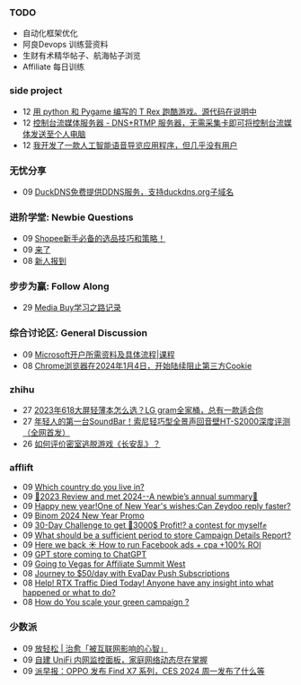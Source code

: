 ### TODO
-  自动化框架优化
-  阿良Devops 训练营资料
-  生财有术精华帖子、航海帖子浏览
-  Affiliate 每日训练

### side project
<!-- sideproject:START -->
-  12 [用 python 和 Pygame 编写的 T Rex 跑酷游戏。源代码在说明中](https://www.youtube.com/watch?v=pZySIXSelCA)
-  12 [控制台流媒体服务器 - DNS+RTMP 服务器，无需采集卡即可将控制台流媒体发送至个人电脑](https://github.com/Aioros/console-streaming-server)
-  12 [我开发了一款人工智能语音导览应用程序，但几乎没有用户](https://www.reddit.com/r/SideProject/comments/18gpp0e/ive_built_an_ai_audio_tour_app_but_have_almost_no/)<!-- sideproject:END -->


### 无忧分享
<!-- ruyo:START -->
-  09 [DuckDNS免费提供DDNS服务，支持duckdns.org子域名](https://51.ruyo.net/18593.html)<!-- ruyo:END -->

### 进阶学堂: Newbie Questions
<!-- advertcn1:START -->
-  09 [Shopee新手必备的选品技巧和策略！](https://www.advertcn.com/thread-113603-1-1.html)
-  09 [来了](https://www.advertcn.com/thread-113598-1-1.html)
-  08 [新人报到](https://www.advertcn.com/thread-113594-1-1.html)<!-- advertcn1:END -->

### 步步为赢: Follow Along
<!-- advertcn2:START -->
-  29 [Media Buy学习之路记录](https://www.advertcn.com/thread-113493-1-1.html)<!-- advertcn2:END -->

### 综合讨论区: General Discussion
<!-- advertcn3:START -->
-  09 [Microsoft开户所需资料及具体流程|课程](https://www.advertcn.com/thread-113599-1-1.html)
-  08 [Chrome浏览器在2024年1月4日，开始陆续阻止第三方Cookie](https://www.advertcn.com/thread-113596-1-1.html)<!-- advertcn3:END -->


### zhihu
<!-- zhihu:START -->
-  27 [2023年618大屏轻薄本怎么选？LG gram全家桶，总有一款适合你](http://zhuanlan.zhihu.com/p/632641888?utm_campaign=rss&utm_medium=rss&utm_source=rss&utm_content=title)
-  27 [年轻人的第一台SoundBar！索尼轻巧型全景声回音壁HT-S2000深度评测（全网首发）](http://zhuanlan.zhihu.com/p/630990296?utm_campaign=rss&utm_medium=rss&utm_source=rss&utm_content=title)
-  26 [如何评价密室逃脱游戏《长安乱》？](http://www.zhihu.com/question/563950552/answer/3045961312?utm_campaign=rss&utm_medium=rss&utm_source=rss&utm_content=title)<!-- zhihu:END -->

### afflift
<!-- afflift:START -->
-  09 [Which country do you live in?](https://afflift.com/f/threads/which-country-do-you-live-in.65/)
-  09 [🌟2023 Review and met 2024--A newbie’s annual summary🌟](https://afflift.com/f/threads/%F0%9F%8C%9F2023-review-and-met-2024-a-newbie%E2%80%99s-annual-summary%F0%9F%8C%9F.12427/)
-  09 [Happy new year!One of New Year&#39;s wishes:Can Zeydoo reply faster?](https://afflift.com/f/threads/happy-new-year-one-of-new-years-wishes-can-zeydoo-reply-faster.12399/)
-  09 [Binom 2024 New Year Promo](https://afflift.com/f/threads/binom-2024-new-year-promo.12363/)
-  09 [30-Day Challenge to get 🎯3000$ Profit⁉ a contest for myself✊](https://afflift.com/f/threads/30-day-challenge-to-get-%F0%9F%8E%AF3000-profit%E2%81%89-a-contest-for-myself%E2%9C%8A.9419/)
-  09 [What should be a sufficient period to store Campaign Details Report?](https://afflift.com/f/threads/what-should-be-a-sufficient-period-to-store-campaign-details-report.12426/)
-  09 [Here we back ☀️ How to run Facebook ads + cpa +100% ROI](https://afflift.com/f/threads/here-we-back-%E2%98%80%EF%B8%8F-how-to-run-facebook-ads-cpa-100-roi.12146/)
-  09 [GPT store coming to ChatGPT](https://afflift.com/f/threads/gpt-store-coming-to-chatgpt.12414/)
-  09 [Going to Vegas for Affiliate Summit West](https://afflift.com/f/threads/going-to-vegas-for-affiliate-summit-west.12424/)
-  08 [Journey to $50/day with EvaDav Push Subscriptions](https://afflift.com/f/threads/journey-to-50-day-with-evadav-push-subscriptions.11899/)
-  08 [Help! RTX Traffic Died Today! Anyone have any insight into what happened or what to do?](https://afflift.com/f/threads/help-rtx-traffic-died-today-anyone-have-any-insight-into-what-happened-or-what-to-do.10847/)
-  08 [How do You scale your green campaign ?](https://afflift.com/f/threads/how-do-you-scale-your-green-campaign.12349/)<!-- afflift:END -->

### 少数派
<!-- sspai:START -->
-  09 [放轻松 | 治愈「被互联网影响的心智」](https://sspai.com/post/85420)
-  09 [自建 UniFi 内网监控面板，家庭网络动态尽在掌握](https://sspai.com/post/85481)
-  09 [派早报：OPPO 发布 Find X7 系列，CES 2024 周一发布了什么等](https://sspai.com/post/85670)<!-- sspai:END -->
